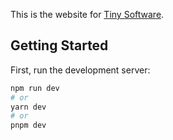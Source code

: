 This is the website for [Tiny Software](https://tinysoftware.io).

## Getting Started

First, run the development server:

```bash
npm run dev
# or
yarn dev
# or
pnpm dev
```
